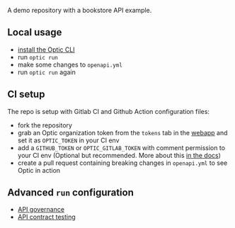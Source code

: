 A demo repository with a bookstore API example.

## Local usage
- [install the Optic CLI](https://www.useoptic.com/docs)
- run `optic run`
- make some changes to `openapi.yml`
- run `optic run` again

## CI setup
The repo is setup with Gitlab CI and Github Action configuration files:
- fork the repository
- grab an Optic organization token from the `tokens` tab in the [webapp](https://app.useoptic.com/) and set it as `OPTIC_TOKEN` in your CI env
- add a `GITHUB_TOKEN` or `OPTIC_GITLAB_TOKEN` with comment permission to your CI env (Optional but recommended. More about this [in the docs](https://useoptic.com/docs/setup-ci#configure-commenting-on-pull-requests-optional))
- create a pull request containing breaking changes in `openapi.yml` to see Optic in action

## Advanced `run` configuration
- [API governance](https://useoptic.com/docs/lint-openapi)
- [API contract testing](https://www.useoptic.com/docs/verify-openapi)
